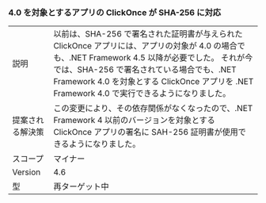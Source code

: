 ### <a name="clickonce-supports-sha-256-on-40-targeted-apps"></a>4.0 を対象とするアプリの ClickOnce が SHA-256 に対応

|   |   |
|---|---|
|説明|以前は、SHA-256 で署名された証明書が与えられた ClickOnce アプリには、アプリの対象が 4.0 の場合でも、.NET Framework 4.5 以降が必要でした。 それが今では、SHA-256 で署名されている場合でも、.NET Framework 4.0 を対象とする ClickOnce アプリを .NET Framework 4.0 で実行できるようになりました。|
|提案される解決策|この変更により、その依存関係がなくなったので、.NET Framework 4 以前のバージョンを対象とする ClickOnce アプリの署名に SAH-256 証明書が使用できるようになりました。|
|スコープ|マイナー|
|Version|4.6|
|型|再ターゲット中|

